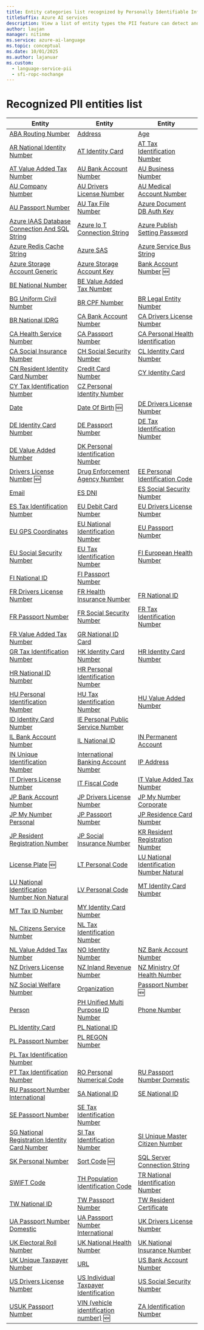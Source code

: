 ```yaml
---
title: Entity categories list recognized by Personally Identifiable Information (PII) detection in Azure AI Language
titleSuffix: Azure AI services
description: View a list of entity types the PII feature can detect and identify within unstructured text.
author: laujan
manager: nitinme
ms.service: azure-ai-language
ms.topic: conceptual
ms.date: 10/01/2025
ms.author: lajanuar
ms.custom:
  - language-service-pii
  - sfi-ropc-nochange
---
```


# Recognized PII entities list

| Entity | Entity | Entity |
|--|--|--|
| [ABA Routing Number](entity-categories-new.md#type-aba-routing-number) | [Address](entity-categories-new.md#type-address) | [Age](entity-categories-new.md#type-age) |
| [AR National Identity Number](entity-categories-new.md#type-ar-national-identity-number) | [AT Identity Card](entity-categories-new.md#type-at-identity-card) | [AT Tax Identification Number](entity-categories-new.md#type-at-tax-identification-number) |
| [AT Value Added Tax Number](entity-categories-new.md#type-at-value-added-tax-number) | [AU Bank Account Number](entity-categories-new.md#type-au-bank-account-number) | [AU Business Number](entity-categories-new.md#type-au-business-number) |
| [AU Company Number](entity-categories-new.md#type-au-company-number) | [AU Drivers License Number](entity-categories-new.md#type-au-drivers-license-number) | [AU Medical Account Number](entity-categories-new.md#type-au-medical-account-number) |
| [AU Passport Number](entity-categories-new.md#type-au-passport-number) | [AU Tax File Number](entity-categories-new.md#type-au-tax-file-number) | [Azure Document DB Auth Key](entity-categories-new.md#type-azure-document-db-auth-key) |
| [Azure IAAS Database Connection And SQL String](entity-categories-new.md#type-azure-iaas-database-connection-and-sql-string) | [Azure Io T Connection String](entity-categories-new.md#type-azure-iot-connection-string) | [Azure Publish Setting Password](entity-categories-new.md#type-azure-publish-setting-password) |
| [Azure Redis Cache String](entity-categories-new.md#type-azure-redis-cache-string) | [Azure SAS](entity-categories-new.md#type-azure-sas) | [Azure Service Bus String](entity-categories-new.md#type-azure-service-bus-string) |
| [Azure Storage Account Generic](entity-categories-new.md#type-azure-storage-account-generic) | [Azure Storage Account Key](entity-categories-new.md#type-azure-storage-account-key) | [Bank Account Number](entity-categories-new.md#type-bank-account-number-preview) 🆕 |
| [BE National Number](entity-categories-new.md#type-be-national-number) | [BE Value Added Tax Number](entity-categories-new.md#type-be-value-added-tax-number) |
| [BG Uniform Civil Number](entity-categories-new.md#type-bg-uniform-civil-number) | [BR CPF Number](entity-categories-new.md#type-br-cpf-number) | [BR Legal Entity Number](entity-categories-new.md#type-br-legal-entity-number) |
| [BR National IDRG](entity-categories-new.md#type-br-national-idrg) | [CA Bank Account Number](entity-categories-new.md#type-ca-bank-account-number) | [CA Drivers License Number](entity-categories-new.md#type-ca-drivers-license-number) |
| [CA Health Service Number](entity-categories-new.md#type-ca-health-service-number) | [CA Passport Number](entity-categories-new.md#type-ca-passport-number) | [CA Personal Health Identification](entity-categories-new.md#type-ca-personal-health-identification) |
| [CA Social Insurance Number](entity-categories-new.md#type-ca-social-insurance-number) | [CH Social Security Number](entity-categories-new.md#type-ch-social-security-number) | [CL Identity Card Number](entity-categories-new.md#type-cl-identity-card-number) |
| [CN Resident Identity Card Number](entity-categories-new.md#type-cn-resident-identity-card-number) | [Credit Card Number](entity-categories-new.md#type-credit-card-number) | [CY Identity Card](entity-categories-new.md#type-cy-identity-card) |
| [CY Tax Identification Number](entity-categories-new.md#type-cy-tax-identification-number) | [CZ Personal Identity Number](entity-categories-new.md#type-cz-personal-identity-number) |
| [Date](entity-categories-new.md#type-date) | [Date Of Birth](entity-categories-new.md#type-date-of-birth-preview) 🆕 | [DE Drivers License Number](entity-categories-new.md#type-de-drivers-license-number) |
| [DE Identity Card Number](entity-categories-new.md#type-de-identity-card-number) | [DE Passport Number](entity-categories-new.md#type-de-passport-number) | [DE Tax Identification Number](entity-categories-new.md#type-de-tax-identification-number) |
| [DE Value Added Number](entity-categories-new.md#type-de-value-added-number) | [DK Personal Identification Number](entity-categories-new.md#type-dk-personal-identification-number) |  |
| [Drivers License Number](entity-categories-new.md#type-drivers-license-number-preview) 🆕 | [Drug Enforcement Agency Number](entity-categories-new.md#type-drug-enforcement-agency-number) | [EE Personal Identification Code](entity-categories-new.md#type-ee-personal-identification-code) |
| [Email](entity-categories-new.md#type-email) | [ES DNI](entity-categories-new.md#type-es-dni) | [ES Social Security Number](entity-categories-new.md#type-es-social-security-number) |
| [ES Tax Identification Number](entity-categories-new.md#type-es-tax-identification-number) | [EU Debit Card Number](entity-categories-new.md#type-eu-debit-card-number) | [EU Drivers License Number](entity-categories-new.md#type-eu-drivers-license-number) |
| [EU GPS Coordinates](entity-categories-new.md#type-eu-gps-coordinates) | [EU National Identification Number](entity-categories-new.md#type-eu-national-identification-number) | [EU Passport Number](entity-categories-new.md#type-eu-passport-number) |
| [EU Social Security Number](entity-categories-new.md#type-eu-social-security-number) | [EU Tax Identification Number](entity-categories-new.md#type-eu-tax-identification-number) | [FI European Health Number](entity-categories-new.md#type-fi-european-health-number) |
| [FI National ID](entity-categories-new.md#type-fi-national-id) | [FI Passport Number](entity-categories-new.md#type-fi-passport-number) |
| [FR Drivers License Number](entity-categories-new.md#type-fr-drivers-license-number) | [FR Health Insurance Number](entity-categories-new.md#type-fr-health-insurance-number) | [FR National ID](entity-categories-new.md#type-fr-national-id) |
| [FR Passport Number](entity-categories-new.md#type-fr-passport-number) | [FR Social Security Number](entity-categories-new.md#type-fr-social-security-number) | [FR Tax Identification Number](entity-categories-new.md#type-fr-tax-identification-number) |
| [FR Value Added Tax Number](entity-categories-new.md#type-fr-value-added-tax-number) | [GR National ID Card](entity-categories-new.md#type-gr-national-id-card) |  |
| [GR Tax Identification Number](entity-categories-new.md#type-gr-tax-identification-number) | [HK Identity Card Number](entity-categories-new.md#type-hk-identity-card-number) | [HR Identity Card Number](entity-categories-new.md#type-hr-identity-card-number) |
| [HR National ID Number](entity-categories-new.md#type-hr-national-id-number) | [HR Personal Identification Number](entity-categories-new.md#type-hr-personal-identification-number) |
| [HU Personal Identification Number](entity-categories-new.md#type-hu-personal-identification-number) | [HU Tax Identification Number](entity-categories-new.md#type-hu-tax-identification-number) | [HU Value Added Number](entity-categories-new.md#type-hu-value-added-number) |
| [ID Identity Card Number](entity-categories-new.md#type-id-identity-card-number) | [IE Personal Public Service Number](entity-categories-new.md#type-ie-personal-public-service-number) |
| [IL Bank Account Number](entity-categories-new.md#type-il-bank-account-number) | [IL National ID](entity-categories-new.md#type-il-national-id) | [IN Permanent Account](entity-categories-new.md#type-in-permanent-account) |
| [IN Unique Identification Number](entity-categories-new.md#type-in-unique-identification-number) | [International Banking Account Number](entity-categories-new.md#type-international-banking-account-number) | [IP Address](entity-categories-new.md#type-ip-address) |
| [IT Drivers License Number](entity-categories-new.md#type-it-drivers-license-number) | [IT Fiscal Code](entity-categories-new.md#type-it-fiscal-code) | [IT Value Added Tax Number](entity-categories-new.md#type-it-value-added-tax-number) |
| [JP Bank Account Number](entity-categories-new.md#type-jp-bank-account-number) | [JP Drivers License Number](entity-categories-new.md#type-jp-drivers-license-number) | [JP My Number Corporate](entity-categories-new.md#type-jp-my-number-corporate) |
| [JP My Number Personal](entity-categories-new.md#type-jp-my-number-personal) | [JP Passport Number](entity-categories-new.md#type-jp-passport-number) | [JP Residence Card Number](entity-categories-new.md#type-jp-residence-card-number) |
| [JP Resident Registration Number](entity-categories-new.md#type-jp-resident-registration-number) | [JP Social Insurance Number](entity-categories-new.md#type-jp-social-insurance-number) | [KR Resident Registration Number](entity-categories-new.md#type-kr-resident-registration-number) |
| [License Plate](entity-categories-new.md#type-license-plate-preview) 🆕| [LT Personal Code](entity-categories-new.md#type-lt-personal-code)| [LU National Identification Number Natural](entity-categories-new.md#type-lu-national-identification-number-natural) |
| [LU National Identification Number Non Natural](entity-categories-new.md#type-lu-national-identification-number-non-natural) | [LV Personal Code](entity-categories-new.md#type-lv-personal-code) | [MT Identity Card Number](entity-categories-new.md#type-mt-identity-card-number) |
| [MT Tax ID Number](entity-categories-new.md#type-mt-tax-id-number) | [MY Identity Card Number](entity-categories-new.md#type-my-identity-card-number) |
| [NL Citizens Service Number](entity-categories-new.md#type-nl-citizens-service-number) | [NL Tax Identification Number](entity-categories-new.md#type-nl-tax-identification-number) |
| [NL Value Added Tax Number](entity-categories-new.md#type-nl-value-added-tax-number) | [NO Identity Number](entity-categories-new.md#type-no-identity-number) | [NZ Bank Account Number](entity-categories-new.md#type-nz-bank-account-number) |
| [NZ Drivers License Number](entity-categories-new.md#type-nz-drivers-license-number) | [NZ Inland Revenue Number](entity-categories-new.md#type-nz-inland-revenue-number) | [NZ Ministry Of Health Number](entity-categories-new.md#type-nz-ministry-of-health-number) |
| [NZ Social Welfare Number](entity-categories-new.md#type-nz-social-welfare-number) | [Organization](entity-categories-new.md#type-organization) | [Passport Number](entity-categories-new.md#type-passport-number-preview) 🆕 |
| [Person](entity-categories-new.md#type-person) | [PH Unified Multi Purpose ID Number](entity-categories-new.md#type-ph-unified-multi-purpose-id-number) | [Phone Number](entity-categories-new.md#type-phone-number) |
| [PL Identity Card](entity-categories-new.md#type-pl-identity-card) | [PL National ID](entity-categories-new.md#type-pl-national-id) |
| [PL Passport Number](entity-categories-new.md#type-pl-passport-number) | [PL REGON Number](entity-categories-new.md#type-pl-regon-number) |
| [PL Tax Identification Number](entity-categories-new.md#type-pl-tax-identification-number) |  |
| [PT Tax Identification Number](entity-categories-new.md#type-pt-tax-identification-number) | [RO Personal Numerical Code](entity-categories-new.md#type-ro-personal-numerical-code) | [RU Passport Number Domestic](entity-categories-new.md#type-ru-passport-number-domestic) |
| [RU Passport Number International](entity-categories-new.md#type-ru-passport-number-international) | [SA National ID](entity-categories-new.md#type-sa-national-id) | [SE National ID](entity-categories-new.md#type-se-national-id) |
| [SE Passport Number](entity-categories-new.md#type-se-passport-number) | [SE Tax Identification Number](entity-categories-new.md#type-se-tax-identification-number) |
| [SG National Registration Identity Card Number](entity-categories-new.md#type-sg-national-registration-identity-card-number) | [SI Tax Identification Number](entity-categories-new.md#type-si-tax-identification-number) | [SI Unique Master Citizen Number](entity-categories-new.md#type-si-unique-master-citizen-number) |
| [SK Personal Number](entity-categories-new.md#type-sk-personal-number) | [Sort Code](entity-categories-new.md#type-sort-code-preview) 🆕 | [SQL Server Connection String](entity-categories-new.md#type-sql-server-connection-string) |
| [SWIFT Code](entity-categories-new.md#type-swift-code) | [TH Population Identification Code](entity-categories-new.md#type-th-population-identification-code) | [TR National Identification Number](entity-categories-new.md#type-tr-national-identification-number) |
| [TW National ID](entity-categories-new.md#type-tw-national-id) | [TW Passport Number](entity-categories-new.md#type-tw-passport-number) | [TW Resident Certificate](entity-categories-new.md#type-tw-resident-certificate) |
| [UA Passport Number Domestic](entity-categories-new.md#type-ua-passport-number-domestic) | [UA Passport Number International](entity-categories-new.md#type-ua-passport-number-international) | [UK Drivers License Number](entity-categories-new.md#type-uk-drivers-license-number) |
| [UK Electoral Roll Number](entity-categories-new.md#type-uk-electoral-roll-number) | [UK National Health Number](entity-categories-new.md#type-uk-national-health-number) | [UK National Insurance Number](entity-categories-new.md#type-uk-national-insurance-number) |
| [UK Unique Taxpayer Number](entity-categories-new.md#type-uk-unique-taxpayer-number) | [URL](entity-categories-new.md#type-url) | [US Bank Account Number](entity-categories-new.md#type-us-bank-account-number) |
| [US Drivers License Number](entity-categories-new.md#type-us-drivers-license-number) | [US Individual Taxpayer Identification](entity-categories-new.md#type-us-individual-taxpayer-identification) | [US Social Security Number](entity-categories-new.md#type-us-social-security-number) |
| [USUK Passport Number](entity-categories-new.md#type-us-uk-passport-number) | [VIN (vehicle identification number)](entity-categories-new.md#type-vin-preview) 🆕 | [ZA Identification Number](entity-categories-new.md#type-za-identification-number) |
